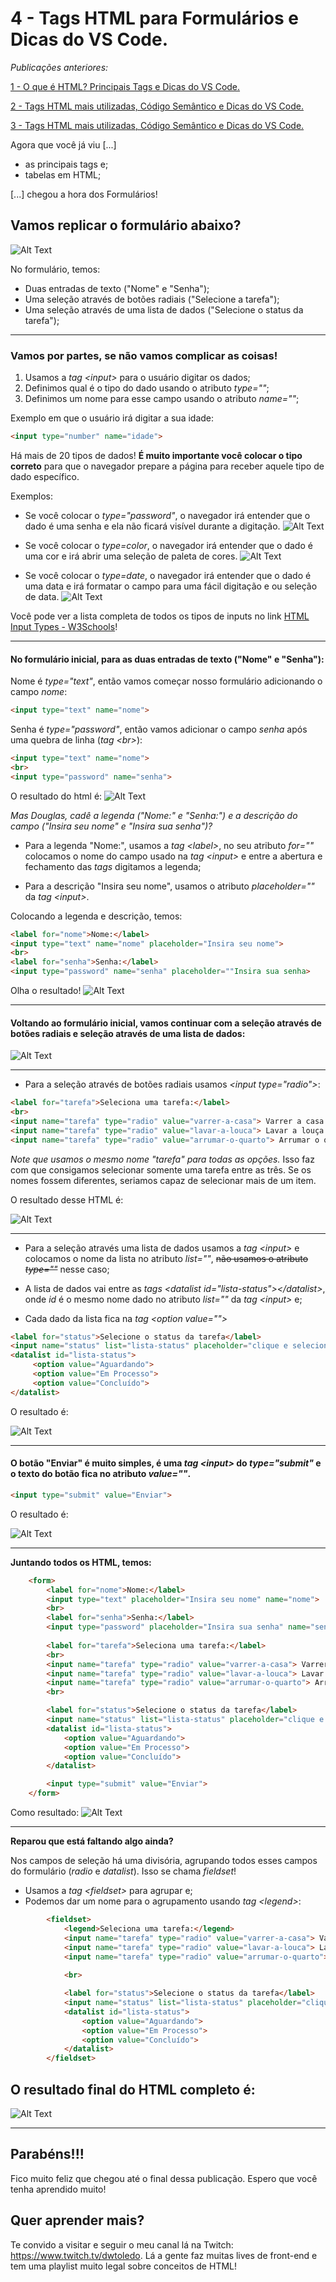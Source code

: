 # 4 - Tags HTML para Formulários e Dicas do VS Code.

*Publicações anteriores:*

[1 - O que é HTML? Principais Tags e Dicas do VS Code.](https://github.com/dwtoledo/posts-front-end/blob/main/README.md)

[2 - Tags HTML mais utilizadas, Código Semântico e Dicas do VS Code.](https://github.com/dwtoledo/posts-front-end/blob/main/2%20-%20Tags%20HTML%20mais%20utilizadas%2C%20C%C3%B3digo%20Sem%C3%A2ntico%20e%20Dicas%20do%20VS%20Code.md)

[3 - Tags HTML mais utilizadas, Código Semântico e Dicas do VS Code.](https://github.com/dwtoledo/posts-front-end/blob/main/3%20-%20Tags%20HTML%20para%20Tabelas%20e%20Dicas%20do%20VS%20Code.md)


Agora que você já viu [...]
* as principais tags e;
* tabelas em HTML;

[...] chegou a hora dos Formulários!

## Vamos replicar o formulário abaixo?

![Alt Text](https://dev-to-uploads.s3.amazonaws.com/i/ok062ze4v2413e5s2pcp.png)

No formulário, temos:
* Duas entradas de texto ("Nome" e "Senha");
* Uma seleção através de botões radiais ("Selecione a tarefa");
* Uma seleção através de uma lista de dados ("Selecione o status da tarefa");

____

### **Vamos por partes, se não vamos complicar as coisas!**

1. Usamos a *tag \<input>* para o usuário digitar os dados;
2. Definimos qual é o tipo do dado usando o atributo *type=""*;
3. Definimos um nome para esse campo usando o atributo *name=""*;

Exemplo em que o usuário irá digitar a sua idade:

```html
<input type="number" name="idade">
```

Há mais de 20 tipos de dados! **É muito importante você colocar o tipo correto** para que o navegador prepare a página para receber aquele tipo de dado específico.

Exemplos:

* Se você colocar o *type="password"*, o navegador irá entender que o dado é uma senha e ela não ficará visível durante a digitação.
![Alt Text](https://dev-to-uploads.s3.amazonaws.com/i/ajsykqbzb0bsp28jxcm7.PNG)

* Se você colocar o *type=color*, o navegador irá entender que o dado é uma cor e irá abrir uma seleção de paleta de cores.
![Alt Text](https://dev-to-uploads.s3.amazonaws.com/i/jzr1rekywcacoffkbl6j.png)

* Se você colocar o *type=date*, o navegador irá entender que o dado é uma data e irá formatar o campo para uma fácil digitação e ou seleção de data.
![Alt Text](https://dev-to-uploads.s3.amazonaws.com/i/l6t1po05ygfuiy5a0m8m.png)

Você pode ver a lista completa de todos os tipos de inputs no link [HTML Input Types - W3Schools](https://www.w3schools.com/html/html_form_input_types.asp)!

____

#### No formulário inicial, para as duas entradas de texto ("Nome" e "Senha"):

Nome é *type="text"*, então vamos começar nosso formulário adicionando o campo *nome*:

```html
<input type="text" name="nome">
```

Senha é *type="password"*, então vamos adicionar o campo *senha* após uma quebra de linha (*tag \<br>*):

```html
<input type="text" name="nome">
<br>
<input type="password" name="senha">
```
O resultado do html é:
![Alt Text](https://dev-to-uploads.s3.amazonaws.com/i/wtsvy3gefvwi85a9h258.jpg)

*Mas Douglas, cadê a legenda ("Nome:" e "Senha:") e a descrição do campo ("Insira seu nome" e "Insira sua senha")?*

* Para a legenda "Nome:", usamos a *tag \<label>*, no seu atributo *for=""* colocamos o nome do campo usado na *tag \<input>* e entre a abertura e fechamento das *tags* digitamos a legenda;

* Para a descrição "Insira seu nome", usamos o atributo *placeholder=""* da *tag \<input>*.

Colocando a legenda e descrição, temos:

```html
<label for="nome">Nome:</label>
<input type="text" name="nome" placeholder="Insira seu nome">
<br>
<label for="senha">Senha:</label>
<input type="password" name="senha" placeholder=""Insira sua senha>
```

Olha o resultado!
![Alt Text](https://dev-to-uploads.s3.amazonaws.com/i/8hgwo0ucimcyu6z5sqi4.jpg)

____

#### Voltando ao formulário inicial, vamos continuar com a seleção através de botões radiais e seleção através de uma lista de dados:

![Alt Text](https://dev-to-uploads.s3.amazonaws.com/i/dl5koiucofdpc2j4w89b.png)

____

* Para a seleção através de botões radiais usamos *\<input type="radio">*:

```html
<label for="tarefa">Seleciona uma tarefa:</label>
<br>
<input name="tarefa" type="radio" value="varrer-a-casa"> Varrer a casa
<input name="tarefa" type="radio" value="lavar-a-louca"> Lavar a louça
<input name="tarefa" type="radio" value="arrumar-o-quarto"> Arrumar o quarto
```

*Note que usamos o mesmo nome "tarefa" para todas as opções.* Isso faz com que consigamos selecionar somente uma tarefa entre as três. Se os nomes fossem diferentes, seriamos capaz de selecionar mais de um item.

O resultado desse HTML é:

![Alt Text](https://dev-to-uploads.s3.amazonaws.com/i/ip8ngamn71rpolpw4i0a.png)

____

* Para a seleção através uma lista de dados usamos a *tag \<input>* e colocamos o nome da lista no atributo *list=""*, ~~não usamos o atributo *type=""*~~ nesse caso;

* A lista de dados vai entre as *tags \<datalist id="lista-status">\</datalist>*, onde *id* é o mesmo nome dado no atributo *list=""* da *tag \<input>* e;

* Cada dado da lista fica na *tag \<option value="">*

```html
<label for="status">Selecione o status da tarefa</label>
<input name="status" list="lista-status" placeholder="clique e selecione">
<datalist id="lista-status">
     <option value="Aguardando">
     <option value="Em Processo">
     <option value="Concluído">
</datalist>   
```

O resultado é:

![Alt Text](https://dev-to-uploads.s3.amazonaws.com/i/oy3pmxlb65hyaszcsttm.png)

____

#### O botão "Enviar" é muito simples, é uma *tag \<input>* do *type="submit"* e o texto do botão fica no atributo *value=""*.

```html
<input type="submit" value="Enviar">
```
O resultado é:

![Alt Text](https://dev-to-uploads.s3.amazonaws.com/i/yn5lhg1912ntb4gzjxuo.png)

____

**Juntando todos os HTML, temos:**

```html
    <form>
        <label for="nome">Nome:</label>
        <input type="text" placeholder="Insira seu nome" name="nome">
        <br>
        <label for="senha">Senha:</label>
        <input type="password" placeholder="Insira sua senha" name="senha">
    
        <label for="tarefa">Seleciona uma tarefa:</label>
        <br>
        <input name="tarefa" type="radio" value="varrer-a-casa"> Varrer a casa
        <input name="tarefa" type="radio" value="lavar-a-louca"> Lavar a louça
        <input name="tarefa" type="radio" value="arrumar-o-quarto"> Arrumar o quarto
        <br>

        <label for="status">Selecione o status da tarefa</label>
        <input name="status" list="lista-status" placeholder="clique e selecione">
        <datalist id="lista-status">
            <option value="Aguardando">
            <option value="Em Processo">
            <option value="Concluído">
        </datalist>         

        <input type="submit" value="Enviar">
    </form>
```

Como resultado:
![Alt Text](https://dev-to-uploads.s3.amazonaws.com/i/7l2hdh0tb33qcrecy2kx.png)

____

**Reparou que está faltando algo ainda?**

Nos campos de seleção há uma divisória, agrupando todos esses campos do formulário (*radio* e *datalist*). Isso se chama *fieldset*!

* Usamos a *tag \<fieldset>* para agrupar e;
* Podemos dar um nome para o agrupamento usando *tag \<legend>*:

```html
        <fieldset>
            <legend>Seleciona uma tarefa:</legend>
            <input name="tarefa" type="radio" value="varrer-a-casa"> Varrer a casa
            <input name="tarefa" type="radio" value="lavar-a-louca"> Lavar a louça
            <input name="tarefa" type="radio" value="arrumar-o-quarto"> Arrumar o quarto
            
            <br>

            <label for="status">Selecione o status da tarefa</label>
            <input name="status" list="lista-status" placeholder="clique e selecione">
            <datalist id="lista-status">
                <option value="Aguardando">
                <option value="Em Processo">
                <option value="Concluído">
            </datalist>
        </fieldset>
```

## O resultado final do HTML completo é:

![Alt Text](https://dev-to-uploads.s3.amazonaws.com/i/ok062ze4v2413e5s2pcp.png)

____

## **Parabéns!!!**
Fico muito feliz que chegou até o final dessa publicação.
Espero que você tenha aprendido muito!

## **Quer aprender mais?**
Te convido a visitar e seguir o meu canal lá na Twitch: https://www.twitch.tv/dwtoledo.
Lá a gente faz muitas lives de front-end e tem uma playlist muito legal sobre conceitos de HTML!
